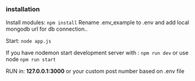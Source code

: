 ### installation

Install modules: `npm install`
Rename .env_example to .env
and add local mongodb url for db connection..

Start: `node app.js`

If you have nodemon 
start development server with : `npm run dev`
or use node `npm run start`


RUN in: **127.0.0.1:3000**
or your custom post number based on .env file
